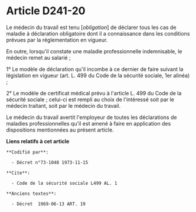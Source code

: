 # Article D241-20

Le médecin du travail est tenu [*obligation*] de déclarer tous les cas de maladie à déclaration obligatoire dont il a
connaissance dans les conditions prévues par la réglementation en vigueur.

En outre, lorsqu'il constate une maladie professionnelle indemnisable, le médecin remet au salarié ;

1° Le modèle de déclaration qu'il incombe à ce dernier de faire suivant la législation en vigueur (art. L. 499 du Code de la
sécurité sociale, 1er alinéa) ;

2° Le modèle de certificat médical prévu à l'article L. 499 du Code de la sécurité sociale ; celui-ci est rempli au choix de
l'intéressé soit par le médecin traitant, soit par le médecin du travail.

Le médecin du travail avertit l'employeur de toutes les déclarations de maladies professionnelles qu'il est amené à faire en
application des dispositions mentionnées au présent article.

**Liens relatifs à cet article**

	**Codifié par**:

	  - Décret n°73-1048 1973-11-15

	**Cite**:

	  - Code de la sécurité sociale L499 AL. 1

	**Anciens textes**:

	  - Décret  1969-06-13 ART. 19
